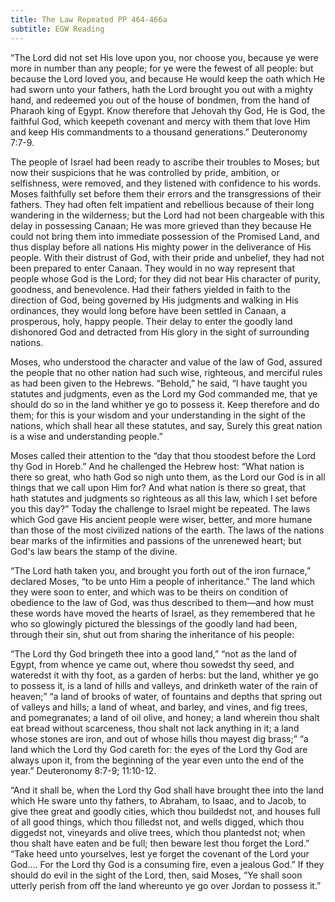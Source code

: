 ```yaml
---
title: The Law Repeated PP 464-466a
subtitle: EGW Reading
---
```


“The Lord did not set His love upon you, nor choose you, because ye were more in number than any people; for ye were the fewest of all people: but because the Lord loved you, and because He would keep the oath which He had sworn unto your fathers, hath the Lord brought you out with a mighty hand, and redeemed you out of the house of bondmen, from the hand of Pharaoh king of Egypt. Know therefore that Jehovah thy God, He is God, the faithful God, which keepeth covenant and mercy with them that love Him and keep His commandments to a thousand generations.” Deuteronomy 7:7-9.

The people of Israel had been ready to ascribe their troubles to Moses; but now their suspicions that he was controlled by pride, ambition, or selfishness, were removed, and they listened with confidence to his words. Moses faithfully set before them their errors and the transgressions of their fathers. They had often felt impatient and rebellious because of their long wandering in the wilderness; but the Lord had not been chargeable with this delay in possessing Canaan; He was more grieved than they because He could not bring them into immediate possession of the Promised Land, and thus display before all nations His mighty power in the deliverance of His people. With their distrust of God, with their pride and unbelief, they had not been prepared to enter Canaan. They would in no way represent that people whose God is the Lord; for they did not bear His character of purity, goodness, and benevolence. Had their fathers yielded in faith to the direction of God, being governed by His judgments and walking in His ordinances, they would long before have been settled in Canaan, a prosperous, holy, happy people. Their delay to enter the goodly land dishonored God and detracted from His glory in the sight of surrounding nations.

Moses, who understood the character and value of the law of God, assured the people that no other nation had such wise, righteous, and merciful rules as had been given to the Hebrews. “Behold,” he said, “I have taught you statutes and judgments, even as the Lord my God commanded me, that ye should do so in the land whither ye go to possess it. Keep therefore and do them; for this is your wisdom and your understanding in the sight of the nations, which shall hear all these statutes, and say, Surely this great nation is a wise and understanding people.”

Moses called their attention to the “day that thou stoodest before the Lord thy God in Horeb.” And he challenged the Hebrew host: “What nation is there so great, who hath God so nigh unto them, as the Lord our God is in all things that we call upon Him for? And what nation is there so great, that hath statutes and judgments so righteous as all this law, which I set before you this day?” Today the challenge to Israel might be repeated. The laws which God gave His ancient people were wiser, better, and more humane than those of the most civilized nations of the earth. The laws of the nations bear marks of the infirmities and passions of the unrenewed heart; but God's law bears the stamp of the divine.

“The Lord hath taken you, and brought you forth out of the iron furnace,” declared Moses, “to be unto Him a people of inheritance.” The land which they were soon to enter, and which was to be theirs on condition of obedience to the law of God, was thus described to them—and how must these words have moved the hearts of Israel, as they remembered that he who so glowingly pictured the blessings of the goodly land had been, through their sin, shut out from sharing the inheritance of his people:

“The Lord thy God bringeth thee into a good land,” “not as the land of Egypt, from whence ye came out, where thou sowedst thy seed, and wateredst it with thy foot, as a garden of herbs: but the land, whither ye go to possess it, is a land of hills and valleys, and drinketh water of the rain of heaven;” “a land of brooks of water, of fountains and depths that spring out of valleys and hills; a land of wheat, and barley, and vines, and fig trees, and pomegranates; a land of oil olive, and honey; a land wherein thou shalt eat bread without scarceness, thou shalt not lack anything in it; a land whose stones are iron, and out of whose hills thou mayest dig brass;” “a land which the Lord thy God careth for: the eyes of the Lord thy God are always upon it, from the beginning of the year even unto the end of the year.” Deuteronomy 8:7-9; 11:10-12.

“And it shall be, when the Lord thy God shall have brought thee into the land which He sware unto thy fathers, to Abraham, to Isaac, and to Jacob, to give thee great and goodly cities, which thou buildedst not, and houses full of all good things, which thou filledst not, and wells digged, which thou diggedst not, vineyards and olive trees, which thou plantedst not; when thou shalt have eaten and be full; then beware lest thou forget the Lord.” “Take heed unto yourselves, lest ye forget the covenant of the Lord your God.... For the Lord thy God is a consuming fire, even a jealous God.” If they should do evil in the sight of the Lord, then, said Moses, “Ye shall soon utterly perish from off the land whereunto ye go over Jordan to possess it.”